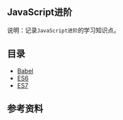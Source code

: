 ## JavaScript进阶
说明：记录`JavaScript进阶`的学习知识点。


## 目录
* [Babel](babel)
* [ES6](es6)
* [ES7](es7)


## 参考资料



